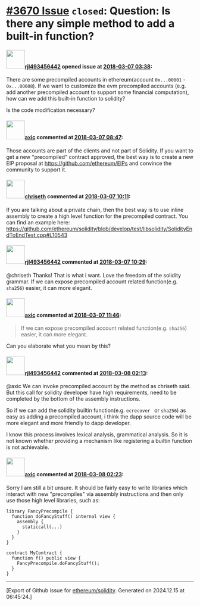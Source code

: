 # [\#3670 Issue](https://github.com/ethereum/solidity/issues/3670) `closed`: Question: Is there any simple method to add a built-in function?

#### <img src="https://avatars.githubusercontent.com/u/5959481?u=e633f116e6b02648d9333a0ad406d50c2788e563&v=4" width="50">[rjl493456442](https://github.com/rjl493456442) opened issue at [2018-03-07 03:38](https://github.com/ethereum/solidity/issues/3670):

There are some precompiled accounts in ethereum(account `0x...00001` - `0x...00008`). If we want to customize the evm precompiled accounts (e.g. add another precompiled account to support some financial computation), how can we add this built-in function to solidity?

Is the code modification necessary? 

#### <img src="https://avatars.githubusercontent.com/u/20340?v=4" width="50">[axic](https://github.com/axic) commented at [2018-03-07 08:47](https://github.com/ethereum/solidity/issues/3670#issuecomment-371066556):

Those accounts are part of the clients and not part of Solidity. If you want to get a new "precompiled" contract approved, the best way is to create a new EIP proposal at https://github.com/ethereum/EIPs and convince the community to support it.

#### <img src="https://avatars.githubusercontent.com/u/9073706?v=4" width="50">[chriseth](https://github.com/chriseth) commented at [2018-03-07 10:11](https://github.com/ethereum/solidity/issues/3670#issuecomment-371089758):

If you are talking about a private chain, then the best way is to use inline assembly to create a high level function for the precompiled contract. You can find an example here: https://github.com/ethereum/solidity/blob/develop/test/libsolidity/SolidityEndToEndTest.cpp#L10543

#### <img src="https://avatars.githubusercontent.com/u/5959481?u=e633f116e6b02648d9333a0ad406d50c2788e563&v=4" width="50">[rjl493456442](https://github.com/rjl493456442) commented at [2018-03-07 10:29](https://github.com/ethereum/solidity/issues/3670#issuecomment-371094714):

@chriseth Thanks!  That is what i want. Love the freedom of the solidity grammar. 
If we can expose precompiled account related function(e.g. `sha256`) easier, it can more elegant.

#### <img src="https://avatars.githubusercontent.com/u/20340?v=4" width="50">[axic](https://github.com/axic) commented at [2018-03-07 11:46](https://github.com/ethereum/solidity/issues/3670#issuecomment-371113549):

> If we can expose precompiled account related function(e.g. `sha256`) easier, it can more elegant.

Can you elaborate what you mean by this?

#### <img src="https://avatars.githubusercontent.com/u/5959481?u=e633f116e6b02648d9333a0ad406d50c2788e563&v=4" width="50">[rjl493456442](https://github.com/rjl493456442) commented at [2018-03-08 02:13](https://github.com/ethereum/solidity/issues/3670#issuecomment-371354704):

@axic We can invoke precompiled account by the method as chriseth said. But this call for solidity developer have high requirements, need to be completed by the bottom of the assembly instructions.

So if we can add the solidity builtin function(e.g. `ecrecover ` or `sha256`) as easy as adding a precompiled account, i think the dapp source code will be more elegant and more friendly to dapp developer.

I know this process involves lexical analysis, grammatical analysis. So it is not known whether providing a mechanism like registering a builtin function is not achievable.

#### <img src="https://avatars.githubusercontent.com/u/20340?v=4" width="50">[axic](https://github.com/axic) commented at [2018-03-08 02:23](https://github.com/ethereum/solidity/issues/3670#issuecomment-371356456):

Sorry I am still a bit unsure. It should be fairly easy to write libraries which interact with new "precompiles" via assembly instructions and then only use those high level libraries, such as:

```
library FancyPrecompile {
  function doFancyStuff() internal view {
    assembly {
      staticcall(...)
    }
  }
}

contract MyContract {
  function f() public view {
    FancyPrecompile.doFancyStuff();
  }
}
```


-------------------------------------------------------------------------------



[Export of Github issue for [ethereum/solidity](https://github.com/ethereum/solidity). Generated on 2024.12.15 at 06:45:24.]
